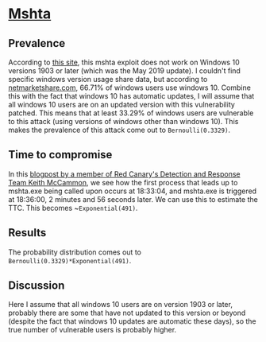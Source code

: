 # [Mshta](https://attack.mitre.org/techniques/T1170/)

## Prevalence
According to [this site](https://lolbas-project.github.io/lolbas/Binaries/Mshta/), this mshta exploit does not work on Windows 10 versions 1903 or later (which was the May 2019 update). I couldn't find specific windows version usage share data, but according to [netmarketshare.com](https://netmarketshare.com/operating-system-market-share.aspx?options=%7B%22filter%22%3A%7B%22%24and%22%3A%5B%7B%22deviceType%22%3A%7B%22%24in%22%3A%5B%22Desktop%2Flaptop%22%5D%7D%7D%2C%7B%22platform%22%3A%7B%22%24in%22%3A%5B%22Windows%22%5D%7D%7D%5D%7D%2C%22dateLabel%22%3A%22Trend%22%2C%22attributes%22%3A%22share%22%2C%22group%22%3A%22platformVersion%22%2C%22sort%22%3A%7B%22share%22%3A-1%7D%2C%22id%22%3A%22platformsDesktopVersions%22%2C%22dateInterval%22%3A%22Monthly%22%2C%22dateStart%22%3A%222019-06%22%2C%22dateEnd%22%3A%222020-05%22%2C%22pageLength%22%3A100%2C%22segments%22%3A%22-1000%22%7D), 66.71% of windows users use windows 10. Combine this with the fact that windows 10 has automatic updates, I will assume that all windows 10 users are on an updated version with this vulnerability patched. This means that at least 33.29% of windows users are vulnerable to this attack (using versions of windows other than windows 10). This makes the prevalence of this attack come out to ```Bernoulli(0.3329)```. 

## Time to compromise
In this [blogpost by a member of Red Canary's Detection and Response Team Keith McCammon](https://redcanary.com/blog/microsoft-html-application-hta-abuse-part-deux/), we see how the first process that leads up to mshta.exe being called upon occurs at 18:33:04, and mshta.exe is triggered at 18:36:00, 2 minutes and 56 seconds later. We can use this to estimate the TTC. This becomes ~```Exponential(491)```. 

## Results
The probability distribution comes out to ```Bernoulli(0.3329)*Exponential(491)```.

## Discussion 
Here I assume that all windows 10 users are on version 1903 or later, probably there are some that have not updated to this version or beyond (despite the fact that windows 10 updates are automatic these days), so the true number of vulnerable users is probably higher. 